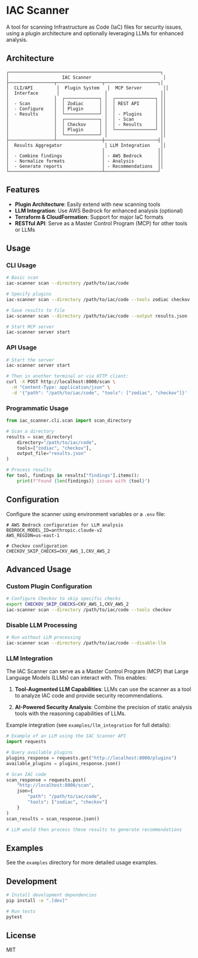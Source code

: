 # IAC Scanner

A tool for scanning Infrastructure as Code (IaC) files for security issues, using a plugin architecture and optionally leveraging LLMs for enhanced analysis.

## Architecture

```
┌─────────────────────────────────────────────────────────┐
│                    IAC Scanner                           │
├─────────────────┬─────────────────┬────────────────────┐│
│  CLI/API         │  Plugin System   │  MCP Server        ││
│  Interface       │                 │                    ││
│                 │  ┌─────────────┐ │  ┌───────────────┐ ││
│  - Scan         │  │ Zodiac      │ │  │ REST API      │ ││
│  - Configure    │  │ Plugin      │ │  │               │ ││
│  - Results      │  └─────────────┘ │  │ - Plugins     │ ││
│                 │  ┌─────────────┐ │  │ - Scan        │ ││
│                 │  │ Checkov     │ │  │ - Results     │ ││
│                 │  │ Plugin      │ │  └───────────────┘ ││
│                 │  └─────────────┘ │                    ││
├─────────────────┴─────────────────┼────────────────────┤│
│  Results Aggregator                │ LLM Integration    ││
│                                   │                    ││
│  - Combine findings               │ - AWS Bedrock      ││
│  - Normalize formats              │ - Analysis         ││
│  - Generate reports               │ - Recommendations  ││
└───────────────────────────────────┴────────────────────┘
```

## Features

- **Plugin Architecture**: Easily extend with new scanning tools
- **LLM Integration**: Use AWS Bedrock for enhanced analysis (optional)
- **Terraform & CloudFormation**: Support for major IaC formats
- **RESTful API**: Serve as a Master Control Program (MCP) for other tools or LLMs

## Usage

### CLI Usage

```bash
# Basic scan
iac-scanner scan --directory /path/to/iac/code

# Specify plugins
iac-scanner scan --directory /path/to/iac/code --tools zodiac checkov

# Save results to file
iac-scanner scan --directory /path/to/iac/code --output results.json

# Start MCP server
iac-scanner server start
```

### API Usage

```bash
# Start the server
iac-scanner server start

# Then in another terminal or via HTTP client:
curl -X POST http://localhost:8000/scan \
  -H "Content-Type: application/json" \
  -d '{"path": "/path/to/iac/code", "tools": ["zodiac", "checkov"]}'
```

### Programmatic Usage

```python
from iac_scanner.cli.scan import scan_directory

# Scan a directory
results = scan_directory(
    directory="/path/to/iac/code",
    tools=["zodiac", "checkov"],
    output_file="results.json"
)

# Process results
for tool, findings in results["findings"].items():
    print(f"Found {len(findings)} issues with {tool}")
```

## Configuration

Configure the scanner using environment variables or a `.env` file:

```
# AWS Bedrock configuration for LLM analysis
BEDROCK_MODEL_ID=anthropic.claude-v2
AWS_REGION=us-east-1

# Checkov configuration
CHECKOV_SKIP_CHECKS=CKV_AWS_1,CKV_AWS_2
```

## Advanced Usage

### Custom Plugin Configuration

```bash
# Configure Checkov to skip specific checks
export CHECKOV_SKIP_CHECKS=CKV_AWS_1,CKV_AWS_2
iac-scanner scan --directory /path/to/iac/code --tools checkov
```

### Disable LLM Processing

```bash
# Run without LLM processing
iac-scanner scan --directory /path/to/iac/code --disable-llm
```

### LLM Integration

The IAC Scanner can serve as a Master Control Program (MCP) that Large Language Models (LLMs) can interact with. This enables:

1. **Tool-Augmented LLM Capabilities**: LLMs can use the scanner as a tool to analyze IAC code and provide security recommendations.

2. **AI-Powered Security Analysis**: Combine the precision of static analysis tools with the reasoning capabilities of LLMs.

Example integration (see `examples/llm_integration` for full details):

```python
# Example of an LLM using the IAC Scanner API
import requests

# Query available plugins
plugins_response = requests.get("http://localhost:8000/plugins")
available_plugins = plugins_response.json()

# Scan IAC code
scan_response = requests.post(
    "http://localhost:8000/scan",
    json={
        "path": "/path/to/iac/code",
        "tools": ["zodiac", "checkov"]
    }
)
scan_results = scan_response.json()

# LLM would then process these results to generate recommendations
```

## Examples

See the `examples` directory for more detailed usage examples.

## Development

```bash
# Install development dependencies
pip install -e ".[dev]"

# Run tests
pytest
```

## License

MIT 